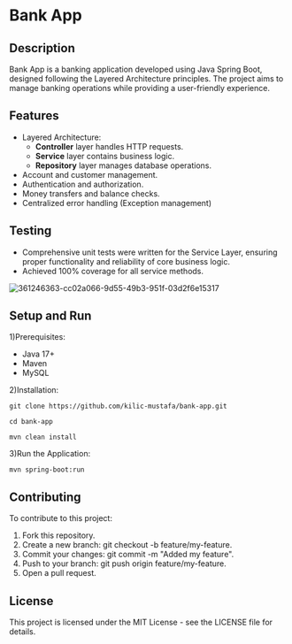 # Bank App


## Description

Bank App is a banking application developed using Java Spring Boot, designed following the Layered Architecture principles. The project aims to manage banking operations while providing a user-friendly experience.




## Features

- Layered Architecture:
  - **Controller** layer handles HTTP requests.
  - **Service** layer contains business logic.
  - **Repository** layer manages database operations.
- Account and customer management.
- Authentication and authorization.
- Money transfers and balance checks.
- Centralized error handling (Exception management)


## Testing
- Comprehensive unit tests were written for the Service Layer, ensuring proper functionality and reliability of core business logic.
- Achieved 100% coverage for all service methods.

![361246363-cc02a066-9d55-49b3-951f-03d2f6e15317](https://github.com/user-attachments/assets/c0210607-89d3-43a9-a266-d3f6ec472fae)


## Setup and Run

1)Prerequisites:

- Java 17+
- Maven
- MySQL
  
2)Installation:

    git clone https://github.com/kilic-mustafa/bank-app.git
    
    cd bank-app
    
    mvn clean install

3)Run the Application:

    mvn spring-boot:run


## Contributing

To contribute to this project:

1) Fork this repository.
2) Create a new branch: git checkout -b feature/my-feature.
3) Commit your changes: git commit -m "Added my feature".
4) Push to your branch: git push origin feature/my-feature.
5) Open a pull request.


## License

This project is licensed under the MIT License - see the LICENSE file for details.
